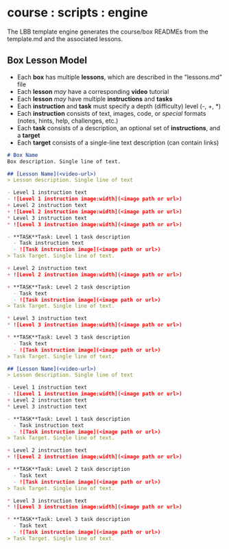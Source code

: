 # course : scripts : engine
The LBB template engine generates the course/box READMEs from the template.md and the associated lessons.

## Box Lesson Model
- Each **box** has multiple **lessons**, which are described in the "lessons.md" file
- Each **lesson** *may* have a corresponding **video** tutorial
- Each **lesson** *may* have multiple **instructions** and **tasks**
- Each **instruction** and **task** must specify a depth (difficulty) level (-, +, *)
- Each **instruction** consists of text, images, code, or *special* formats (notes, hints, help, challenges, etc.)
- Each **task** consists of a description, an optional set of **instructions**, and a **target**
- Each **target** consists of a single-line text description (can contain links)

```markdown
# Box Name
Box description. Single line of text.

## [Lesson Name](<video-url>)
> Lesson description. Single line of text

- Level 1 instruction text
- ![Level 1 instruction image:width](<image path or url>)
+ Level 2 instruction text
+ ![Level 2 instruction image:width](<image path or url>)
* Level 3 instruction text
* ![Level 3 instruction image:width](<image path or url>)

- **TASK**Task: Level 1 task description
  - Task instruction text
  - ![Task instruction image](<image path or url>)
> Task Target. Single line of text.

+ Level 2 instruction text
+ ![Level 2 instruction image:width](<image path or url>)

+ **TASK**Task: Level 2 task description
  - Task text
  - ![Task instruction image](<image path or url>)
> Task Target. Single line of text.

* Level 3 instruction text
* ![Level 3 instruction image:width](<image path or url>)

* **TASK**Task: Level 3 task description
  - Task text
  - ![Task instruction image](<image path or url>)
> Task Target. Single line of text.

## [Lesson Name](<video-url>)
> Lesson description. Single line of text

- Level 1 instruction text
- ![Level 1 instruction image:width](<image path or url>)
+ Level 2 instruction text
* Level 3 instruction text

- **TASK**Task: Level 1 task description
  - Task instruction text
  - ![Task instruction image](<image path or url>)
> Task Target. Single line of text.

+ Level 2 instruction text
+ ![Level 2 instruction image:width](<image path or url>)

+ **TASK**Task: Level 2 task description
  - Task text
  - ![Task instruction image](<image path or url>)
> Task Target. Single line of text.

* Level 3 instruction text
* ![Level 3 instruction image:width](<image path or url>)

* **TASK**Task: Level 3 task description
  - Task text
  - ![Task instruction image](<image path or url>)
> Task Target. Single line of text.
```


